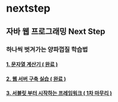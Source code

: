 # nextstep

## 자바 웹 프로그래밍 Next Step
### 하나씩 벗겨가는 양파껍질 학습법

#### [1. 문자열 계산기 ( 완료 )](https://github.com/jongmin4943/nextstep/tree/main/1%EC%9E%A5)
#### [2. 웹 서버 구축 실습 ( 완료 )](https://github.com/jongmin4943/nextstep/tree/main/2%EC%9E%A5)
#### [3. 서블릿 부터 시작하는 프레임워크 ( 1차 마무리 )](https://github.com/jongmin4943/nextstep/tree/main/3%EC%9E%A5)
